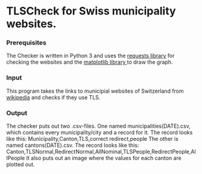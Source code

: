 # TLSCheck for Swiss municipality websites.
### Prerequisites
The Checker is written in Python 3 and uses the [requests library](http://docs.python-requests.org/en/master/ "requests") for checking the websites and the [matplotlib library ](https://matplotlib.org/ "matplotlib")to draw the graph.
### Input
This program takes the links to municipial websites of Switzerland from [wikipedia](https://de.wikipedia.org/wiki/Liste_Schweizer_Gemeinden "wikipedia") and checks if they use TLS.
### Output
The checker puts out two .csv-files.
One named municipalities(DATE).csv, which contains every municipality/city and a record for it.
The record looks like this:
Municipality,Canton,TLS,correct redirect,people
The other is named cantons(DATE).csv.
The record looks like this:
Canton,TLSNormal,RedirectNormal,AllNominal,TLSPeople,RedirectPeople,AllPeople
It also puts out an image where the values for each canton are plotted out.

